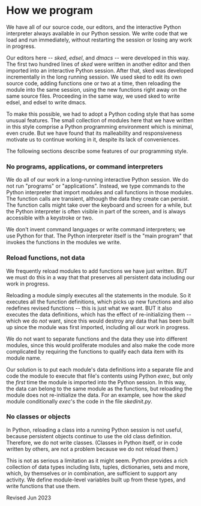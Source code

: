 
How we program 
==============

We have all of our source code, our editors, and
the interactive Python interpreter always available in our
Python session.
We write code that we load and run immediately, without restarting
the session or losing any work in progress.

Our editors here -- *sked*, *edsel*, and *dmacs* --
were developed in this way.  The first two hundred
lines of *sked* were written in another editor and
then imported into an interactive Python session. 
After that, sked was developed incrementally
in the long running session.  We used sked
to edit its own source code, adding functions one or two 
at a time, then reloading the module into the same session,
using the new functions right away on the same source files.
Proceeding in the same way, we used sked to write edsel, and 
edsel to write dmacs.

To make this possible, we had to adopt a Python coding style
that has some unusual features.  The small collection of modules
here that we have written in this style comprise a Python programming 
environment which is minimal, even crude.  But we have found
that its malleability and responsiveness
motivate us to continue working in it, despite its lack of conveniences.

The following sections describe some features of our programming style.

### No programs, applications, or command interpreters ###

We do all of our work in a long-running interactive Python session.
We do not run "programs" or "applications".  Instead, we type commands 
to the Python interpreter that import 
modules and call functions in those modules.  The function calls 
are transient, although the data they create can persist.
The function calls might take over the keyboard and screen
for a while, but the Python interpreter is often visible in part of 
the screen, and is always accessible with a keystroke or two.

We don't invent command languages or write command interpreters; 
we use Python for that.  The Python interpreter itself is the "main
program" that invokes the functions in the modules we write.

### Reload functions, not data ###

We frequently reload modules to add functions we have just written.
BUT we must do this in a way that that preserves all persistent data
including our work in progress.

Reloading a module simply executes all the statements in the module.
So it executes all the function definitions, which picks up new functions
and also redefines revised functions -- this is just what we want.
BUT it also executes the data definitions, which has the effect of 
re-initializing them -- which we do *not* want, since this would destroy
any data that has been built up since the module was first imported,
including all our work in progress.

We do not want to separate functions and the data they use into different
modules, since this would proliferate modules and also make the code 
more complicated by requiring the functions to qualify each data item
with its module name.

Our solution is to put each module's data definitions into a separate file
and code the module to execute that file's contents using Python *exec*, 
but only the *first* time the module is imported into the Python session.
In this way, the data can belong to the same module as the functions,
but reloading the module does not re-initialize the data.
For an example, see how the *sked* module conditionally *exec*'s the 
code in the file *skedinit.py*.

### No classes or objects ###

In Python, reloading a class into a running Python session is not
useful, because persistent objects continue to use the old class
definition.   Therefore, we do not write classes. (Classes in 
Python itself, or in code written by others, are not a problem
because we do not reload them.)

This is not as serious a limitation as it might seem.
Python provides a rich collection of data types
including lists, tuples, dictionaries, sets and more, which,
by themselves or in combination, are sufficient to support
any activity.  We define module-level variables
built up from these types, and write functions that use them.

Revised Jun 2023
